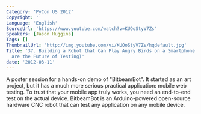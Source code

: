 ```yaml
---
Category: 'PyCon US 2012'
Copyright: ''
Language: 'English'
SourceUrl: 'https://www.youtube.com/watch?v=KUOoStyV7Zs'
Speakers: [Jason Huggins]
Tags: []
ThumbnailUrl: 'http://img.youtube.com/vi/KUOoStyV7Zs/hqdefault.jpg'
Title: '37. Building a Robot that Can Play Angry Birds on a Smartphone (or Robots
  are the Future of Testing)'
date: '2012-03-11'
---
```

A poster session for a hands-on demo of "BitbeamBot". It started as an art
project, but it has a much more serious practical application: mobile web
testing. To trust that your mobile app truly works, you need an end-to-end
test on the actual device. BitbeamBot is an Arduino-powered open-source
hardware CNC robot that can test any application on any mobile device.
